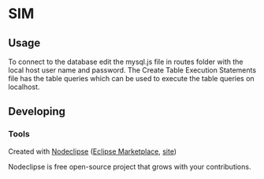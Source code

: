 

# SIM



## Usage

To connect to the database edit the mysql.js file in routes folder with the local host user name and password. The Create Table Execution Statements file has the table queries which can be used to execute the table queries on localhost.

## Developing



### Tools

Created with [Nodeclipse](https://github.com/Nodeclipse/nodeclipse-1)
 ([Eclipse Marketplace](http://marketplace.eclipse.org/content/nodeclipse), [site](http://www.nodeclipse.org))   

Nodeclipse is free open-source project that grows with your contributions.
